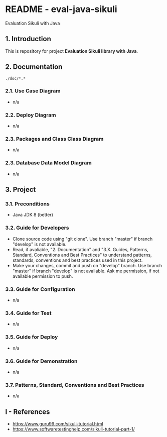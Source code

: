 # README - eval-java-sikuli
Evaluation Sikuli with Java

## 1. Introduction ##

This is repository for project **Evaluation Sikuli library with Java**.

## 2. Documentation ###

```image-file
./doc/*.*
```

### 2.1. Use Case Diagram ###

* n/a


### 2.2. Deploy Diagram ###

* n/a


### 2.3. Packages and Class Class Diagram ###

* n/a


### 2.3. Database Data Model Diagram ###

* n/a

## 3. Project ##

### 3.1. Preconditions ###

* Java JDK 8 (better)


### 3.2. Guide for Developers ###

* Clone source code using "git clone". Use branch "master" if branch "develop" is not available.
* Read, if avaliable, "2. Documentation"  and "3.X. Guides, Patterns, Standard, Conventions and Best Practices" to understand patterns, standards, conventions and best practices used in this project.
* Make your changes, commit and push on "develop" branch. Use branch "master" if branch "develop" is not available. Ask me permission, if not available permission to push.


### 3.3. Guide for Configuration ###

* n/a


### 3.4. Guide for Test ###

* n/a


### 3.5. Guide for Deploy ###

* n/a


### 3.6. Guide for Demonstration ###

* n/a


### 3.7. Patterns, Standard, Conventions and Best Practices ###

* n/a


## I - References ##

* https://www.guru99.com/sikuli-tutorial.html
* https://www.softwaretestinghelp.com/sikuli-tutorial-part-1/